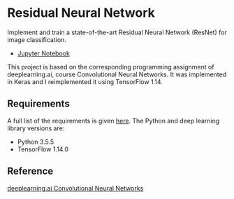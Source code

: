 # Residual Neural Network

Implement and train a state-of-the-art Residual Neural Network (ResNet) for image classification.
*	[Jupyter Notebook](https://nbviewer.jupyter.org/github/vgkortsas/CNNs_projects/blob/master/Residual_Neural_Network/Residual_Network.ipynb)

This project is based on the corresponding programming assignment of deeplearning.ai, course Convolutional Neural Networks. It was implemented in Keras and I reimplemented it using TensorFlow 1.14.

## Requirements
A full list of the requirements is given [here](https://github.com/vgkortsas/CNNs_projects/blob/master/Residual_Neural_Network/requirements.txt). The Python and deep learning library versions are:
- Python 3.5.5
- TensorFlow 1.14.0

## Reference
[deeplearning.ai Convolutional Neural Networks](https://www.coursera.org/learn/convolutional-neural-networks?specialization=deep-learning)
